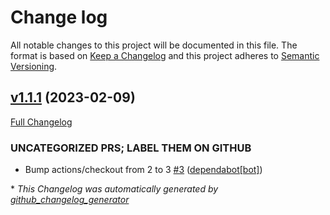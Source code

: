 # Change log

All notable changes to this project will be documented in this file. The format is based on [Keep a Changelog](http://keepachangelog.com/en/1.0.0/) and this project adheres to [Semantic Versioning](http://semver.org).

## [v1.1.1](https://github.com/rwaffen/puppet-modern_shell_tools/tree/v1.1.1) (2023-02-09)

[Full Changelog](https://github.com/rwaffen/puppet-modern_shell_tools/compare/70f59df2814b5b95d40fec2d4e873e96a0ae56ef...v1.1.1)

### UNCATEGORIZED PRS; LABEL THEM ON GITHUB

- Bump actions/checkout from 2 to 3 [\#3](https://github.com/rwaffen/puppet-modern_shell_tools/pull/3) ([dependabot[bot]](https://github.com/apps/dependabot))



\* *This Changelog was automatically generated by [github_changelog_generator](https://github.com/github-changelog-generator/github-changelog-generator)*
